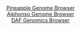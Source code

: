 <div id="Pineapple_Genome_Browser" align="center">
  <a href="https://igv.org/app/?sessionURL=blob:zZNda9swGIX_i6BlA8eW7TipDGG47keaj5Y6OFlTilFs2dFmS44kx21C_vvUsrGbDpqLjYEupBdJ7zlHj_ZgS4SknAEfOKbtmbYNDCDXvJ3hqi7JLa6IBH6OS0kMIEhOBGEpAf4e5FgqHEcTfXKtVC19y6Kq7lSYFdyUrokrvOMMt9JMeWWFvCzxigusuJDWucBbbtFi22nJCte1qXu7pmdlWGELl_WaM8mtmrAiafV9ya9SUhDGK5JUTanom4BE69EaMzPHX4LFLEhTIuWYvNxkg2B8E8zdy3h53QuX8d1wEfcWpzNaMKwaQQYxb0K2m90XVxTCE.d8_nUzaiGbeCy74yfuxenlc00FkQO7b5.5yPGgq6OhLCPP_5NrPeiRzhEiXnSRzqcTJx.2bCPseTSNls0YtX_wfTBAydNGkwDStej7NjRc2DM8p9d5ndpnBoRIpyM4Bf7jkwGUwOl3vf1xD9RLrXkBkmyaN3QMwEVGBPA7CMK.jXSHbr8LEbIPxh40ovx70V7FEepDJ3CcXpLTUmmYs0SyWpqYMXOb5maxOzLLh1CjU1.hOtjFi6CYSucsIhF0KjRN799Ns6sT0M3fHlBb_Yimf8LdR4SYanUsbFK6I4Gn16NQ5CicjV5_2nz9bTx8aML3v5mn7R4XTs5FhZXeryt6.ZO4LRYUM6ULWyrpipZUvSx0jrwFvu24GlyQ8pJrEoEoVp.gAQ3bg59_A.oeng4_AA--">Pineapple Genome Browser</a>
</div>
<div id="Alphonso_Genome_Browser" align="center">
  <a href="https://igv.org/app/?sessionURL=blob:zZLbitswFEX_RZChBcfXxI4NocS5Nc3MlObaZhiMYsuOWllyJDmOE_LvVUNLXzoweWgp6EE6HOnsvbXO4IC4wIyCANi61dYtC2hA7Fg1h3lB0CPMkQBBColAGuAoRRzRGIHgDFIoJFzO7tXNnZSFCAwDy6KZQ5oxXTg6zOGJUVgJPWa50WeEwC3jUDIujJDDAzNwdmhWaAuLQlezHb1tJFBCA5Jix6hgRoFoFlXqvehXKcoQZTmK8pJIfBUQKT1KY6Kn8F1vPe_FMRJiiupJ0u1NJ72VM1xuxm5_s_z4fr1013dznFEoS466VcMeOWV9TEeMbga4YYdj5.EYrqYtEn7utBrO4G54LDBHomt5Vsfx7ZbvqnAwTdDxf_KtFr7Ru8lOg2pcb0.Pm4dQObfs2XxEs4RNh2X2gvOLBgiLS0UDiHfcCyxTc0xXa9tu88fW6mim6at8OMMgeHrWgOQw_qban85A1oViBgi0L6_4aIDxBHEQNH3T9Czft9str2X6vnXRzqDk5O.FO1rOfM.0e7btRikmUgGdRIIWQoeU6oc41bPTjWlOVoiTD4P..Es_TKaz3tc9FO7iPhzP4z9m6Sn_avT1A5XR1yj6J9y9Rogut7fClqz3yULWn3bj9tBZiP2gpJt6V_oO7bwYz23RpIznUKp.VVHHn7QdIMeQSlU4YIG3mGBZr1WKrAKBZTsKWhAzwhSFgGfbN6ZmalbbfPsbTufyfPkO">Alphonso Genome Browser</a>
</div>


<div id="DAF_Genomics_Browser" align="center">
  <a href="https://igv.org/app/?sessionURL=blob:tZFta9swEMe_i6B95SfJjlMbwvDapo3TLNDUy0gp4WrLsZhlOZK8pA357hNeS2EPjEEHkjhxD_.7.x3QNyoVEw2KEXHwwMEYWUhVYrcA3tb0E3CqUFxCraiFJC2ppE1OUXxAJSgN2e2Nyay0blXsugWU9oY2grNcOcp3oLWV6HRFTahNHODwLBrYKScX3ARrcKFuK9Eo4UKeU6Vsz21ps1nvwDyvvnVfkq55V2vWq65NE6axwinBdMuagu7_0sh_UDaHfUiWi6TPn9KnSTFKppPks3.Zra7C81U2v15m4fJ0wTYN6E7S0bRoZkn4PHncju_2d3DN03S.LFOPz3Yn_sXp5b5lkqoRHuIzPyIBIehooVrknUGA8kriGAfWkJxZJAjsF9MfhGYHUjAU3z9YSEvIv5rw.wPST60BhRTddj0zCwlZUIliO_K8IY4iMgiGgRdF.GgdUCfrdyY5zm6joUcSQkLnEbjRL1ndr88I_ep8L4w_VTb3XzGdT0_IOJXpvL4whjnqI1tt.dVgxXBxE32Z_RaWb2b443ClkBy0cf34vqCB2mhy2ug3Nv7x4fgd">DAF Genomics Browser</a>
</div>
